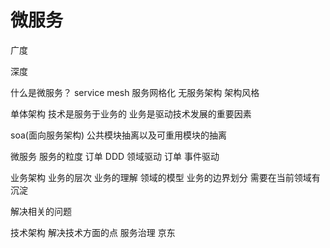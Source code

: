 # 微服务

广度

深度


什么是微服务？
 service mesh 服务网格化 无服务架构  架构风格


单体架构 技术是服务于业务的 业务是驱动技术发展的重要因素

soa(面向服务架构) 公共模块抽离以及可重用模块的抽离


微服务 服务的粒度 订单  DDD  领域驱动 订单 事件驱动



业务架构  业务的层次 业务的理解 领域的模型 业务的边界划分 需要在当前领域有沉淀

解决相关的问题

技术架构  解决技术方面的点  服务治理  京东